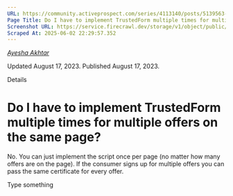 ```yaml
---
URL: https://community.activeprospect.com/series/4113140/posts/5139563-do-i-have-to-implement-trustedform-multiple-times-for-multiple-offers-on-the-sa
Page Title: Do I have to implement TrustedForm multiple times for multiple offers on the same page?
Screenshot URL: https://service.firecrawl.dev/storage/v1/object/public/media/screenshot-fbe924c6-7be8-4dfa-933f-ccda51860908.png
Scraped At: 2025-06-02 22:29:57.352
---
```



[_Ayesha Akhtar_](https://community.activeprospect.com/memberships/9624817-ayesha-akhtar)

Updated August 17, 2023. Published August 17, 2023.

Details

# Do I have to implement TrustedForm multiple times for multiple offers on the same page?

No. You can just implement the script once per page (no matter how many offers are on the page). If the consumer signs up for multiple offers you can pass the same certificate for every offer.

Type something
